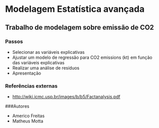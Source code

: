 # Modelagem Estatística avançada

## Trabalho de modelagem sobre emissão de CO2

### Passos

- Selecionar as variáveis explicativas
- Ajustar um modelo de regressão para CO2 emissions (kt) em função das variáveis explicativas
- Realizar uma análise de resíduos
- Apresentação 

### Referências externas 

- http://wiki.icmc.usp.br/images/b/b5/Factanalysis.pdf

###Autores
- Americo Freitas
- Matheus Motta
